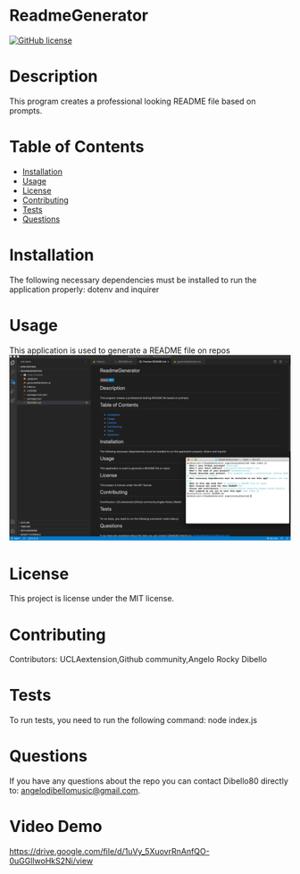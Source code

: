 
# ReadmeGenerator
[![GitHub license](https://img.shields.io/badge/license-MIT-blue.svg)](https://github.com/Dibello80/ReadmeGenerator)
# Description
  This program creates a professional looking README file based on prompts.
# Table of Contents 
* [Installation](#installation)
* [Usage](#usage)
* [License](#license)
* [Contributing](#contributing)
* [Tests](#tests)
* [Questions](#questions)
# Installation
The following necessary dependencies must be installed to run the application properly: dotenv and inquirer
# Usage
​This application is used to generate a README file on repos
![alt text](https://github.com/Dibello80/ReadmeGenerator/blob/main/readmegenshot.png)
# License
This project is license under the MIT license.
# Contributing
​Contributors: UCLAextension,Github community,Angelo Rocky Dibello
# Tests
To run tests, you need to run the following command: node index.js
# Questions
If you have any questions about the repo you can contact Dibello80 directly to: angelodibellomusic@gmail.com.
# Video Demo
https://drive.google.com/file/d/1uVy_5XuovrRnAnfQO-0uGGllwoHkS2Ni/view
